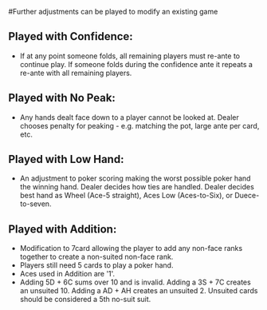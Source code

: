 #Further adjustments can be played to modify an existing game

## Played with Confidence: 
* If at any point someone folds, all remaining players must re-ante to continue play. If someone folds during the confidence ante it repeats a re-ante with all remaining players.
## Played with No Peak: 
* Any hands dealt face down to a player cannot be looked at. Dealer chooses penalty for peaking - e.g. matching the pot, large ante per card, etc.
## Played with Low Hand: 
* An adjustment to poker scoring making the worst possible poker hand the winning hand. Dealer decides how ties are handled. Dealer decides best hand as Wheel (Ace-5 straight), Aces Low (Aces-to-Six), or Duece-to-seven.
## Played with Addition: 
* Modification to 7card allowing the player to add any non-face ranks together to create a non-suited non-face rank. 
* Players still need 5 cards to play a poker hand. 
* Aces used in Addition are '1'. 
* Adding 5D + 6C sums over 10 and is invalid. Adding a 3S + 7C creates an unsuited 10. Adding a AD + AH creates an unsuited 2. Unsuited cards should be considered a 5th no-suit suit.

